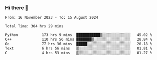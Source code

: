 ### Hi there 👋

<!--
**floyiac/floyiac** is a ✨ _special_ ✨ repository because its `README.md` (this file) appears on your GitHub profile.

Here are some ideas to get you started:

- 🔭 I’m currently working on ...
- 🌱 I’m currently learning ...
- 👯 I’m looking to collaborate on ...
- 🤔 I’m looking for help with ...
- 💬 Ask me about ...
- 📫 How to reach me: ...
- 😄 Pronouns: ...
- ⚡ Fun fact: ...
-->

<!--START_SECTION:waka-->

```txt
From: 16 November 2023 - To: 15 August 2024

Total Time: 384 hrs 29 mins

Python           173 hrs 9 mins  ███████████▒░░░░░░░░░░░░░   45.02 %
C++              110 hrs 56 mins ███████▒░░░░░░░░░░░░░░░░░   28.84 %
Go               77 hrs 36 mins  █████░░░░░░░░░░░░░░░░░░░░   20.18 %
Text             6 hrs 56 mins   ▒░░░░░░░░░░░░░░░░░░░░░░░░   01.81 %
C                4 hrs 53 mins   ▒░░░░░░░░░░░░░░░░░░░░░░░░   01.27 %
```

<!--END_SECTION:waka-->
